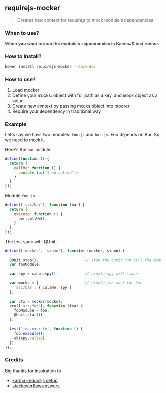 ## requirejs-mocker

> Creates new context for requirejs to mock module's dependencies

### When to use?
When you want to stub the module's dependencies in KarmaJS test runner.
 
### How to install?

```bash
bower install requirejs-mocker --save-dev
```

### How to use?

1. Load mocker
2. Define your mocks: object with full path as a key, and mock object as a value
3. Create new context by passing mocks object into mocker
4. Require your dependency in traditional way

### Example
Let's say we have two modules: `foo.js` and `bar.js`. Foo depends on Bar. So, we need to mock it.

Here's the `bar` module:
```js
define(function () {
  return {
    callMe: function () {
      console.log('I am called');
    }
  }
});
```

Module `foo.js`
```js
define(['src/bar'], function (bar) {
  return {
    execute: function () {
      bar.callMe();
    }
  }
});
```

The test spec with QUnit:
```js
define(['mocker', 'sinon'], function (mocker, sinon) {
  
  QUnit.stop();                     // stop the qunit run till the module is loaded
  var fooModule;
   
  var spy = sinon.spy();            // create spy with sinon
  
  var mocks = {                     // create the mock for bar
    'src/bar': { callMe: spy } 
  };
  
  var ctx = mocker(mocks);
  ctx(['src/foo'], function (foo) {
    fooModule = foo;
    QUnit.start()
  });
  
  test('foo.execute', function () {
    foo.execute();
    ok(spy.called);
  });
});
 ```
      
### Credits
Big thanks for inspiration to
* [karma-requirejs setup](https://github.com/scriptfoundry/karma-requirejs-mock)
* [stackoverflow answers](http://stackoverflow.com/questions/11439540/how-can-i-mock-dependencies-for-unit-testing-in-requirejs/11695463#11695463)
    
